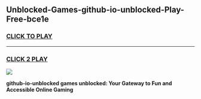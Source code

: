 
## Unblocked-Games-github-io-unblocked-Play-Free-bce1e
<h3>
<a href="https://premium76.site?title=github-io-unblocked&ref=19M">CLICK TO PLAY</a></h3>
<hr>

<h3>
<a href="https://premium76.site?title=github-io-unblocked&ref=19M">CLICK 2 PLAY</a>
  
</h3>

<a href="https://premium76.site?title=github-io-unblocked&ref=19M"><img src="https://clearcache.store/games.png"></a>


**github-io-unblocked games unblocked: Your Gateway to Fun and Accessible Online Gaming**
